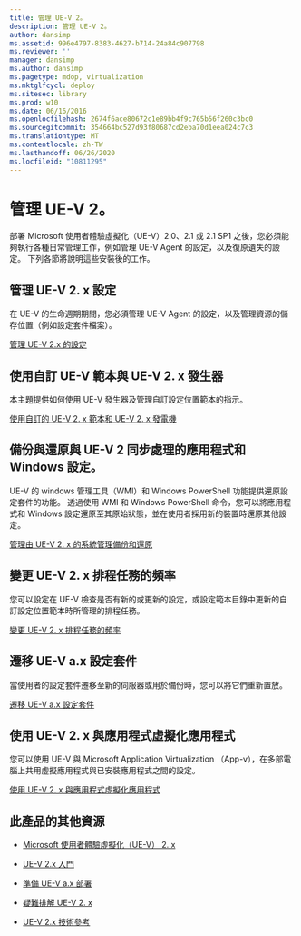```yaml
---
title: 管理 UE-V 2。
description: 管理 UE-V 2。
author: dansimp
ms.assetid: 996e4797-8383-4627-b714-24a84c907798
ms.reviewer: ''
manager: dansimp
ms.author: dansimp
ms.pagetype: mdop, virtualization
ms.mktglfcycl: deploy
ms.sitesec: library
ms.prod: w10
ms.date: 06/16/2016
ms.openlocfilehash: 2674f6ace80672c1e89bb4f9c765b56f260c3bc0
ms.sourcegitcommit: 354664bc527d93f80687cd2eba70d1eea024c7c3
ms.translationtype: MT
ms.contentlocale: zh-TW
ms.lasthandoff: 06/26/2020
ms.locfileid: "10811295"
---
```

# 管理 UE-V 2。


部署 Microsoft 使用者體驗虛擬化（UE-V）2.0、2.1 或 2.1 SP1 之後，您必須能夠執行各種日常管理工作，例如管理 UE-V Agent 的設定，以及復原遺失的設定。 下列各節將說明這些安裝後的工作。

## 管理 UE-V 2. x 設定


在 UE-V 的生命週期期間，您必須管理 UE-V Agent 的設定，以及管理資源的儲存位置（例如設定套件檔案）。

[管理 UE-V 2.x 的設定](manage-configurations-for-ue-v-2x-new-uevv2.md)

## 使用自訂 UE-V 範本與 UE-V 2. x 發生器


本主題提供如何使用 UE-V 發生器及管理自訂設定位置範本的指示。

[使用自訂的 UE-V 2. x 範本和 UE-V 2. x 發電機](working-with-custom-ue-v-2x-templates-and-the-ue-v-2x-generator-new-uevv2.md)

## 備份與還原與 UE-V 2 同步處理的應用程式和 Windows 設定。


UE-V 的 windows 管理工具（WMI）和 Windows PowerShell 功能提供還原設定套件的功能。 透過使用 WMI 和 Windows PowerShell 命令，您可以將應用程式和 Windows 設定還原至其原始狀態，並在使用者採用新的裝置時還原其他設定。

[管理由 UE-V 2. x 的系統管理備份和還原](manage-administrative-backup-and-restore-in-ue-v-2x-new-topic-for-21.md)

## 變更 UE-V 2. x 排程任務的頻率


您可以設定在 UE-V 檢查是否有新的或更新的設定，或設定範本目錄中更新的自訂設定位置範本時所管理的排程任務。

[變更 UE-V 2. x 排程任務的頻率](changing-the-frequency-of-ue-v-2x-scheduled-tasks-both-uevv2.md)

## 遷移 UE-V a.x 設定套件


當使用者的設定套件遷移至新的伺服器或用於備份時，您可以將它們重新置放。

[遷移 UE-V a.x 設定套件](migrating-ue-v-2x-settings-packages-both-uevv2.md)

## 使用 UE-V 2. x 與應用程式虛擬化應用程式


您可以使用 UE-V 與 Microsoft Application Virtualization （App-v），在多部電腦上共用虛擬應用程式與已安裝應用程式之間的設定。

[使用 UE-V 2. x 與應用程式虛擬化應用程式](using-ue-v-2x-with-application-virtualization-applications-both-uevv2.md)

## 此產品的其他資源


-   [Microsoft 使用者體驗虛擬化（UE-V） 2. x](index.md)

-   [UE-V 2.x 入門](get-started-with-ue-v-2x-new-uevv2.md)

-   [準備 UE-V a.x 部署](prepare-a-ue-v-2x-deployment-new-uevv2.md)

-   [疑難排解 UE-V 2. x](troubleshooting-ue-v-2x-both-uevv2.md)

-   [UE-V 2.x 技術參考](technical-reference-for-ue-v-2x-both-uevv2.md)






 

 





